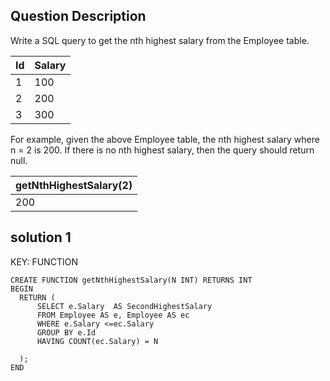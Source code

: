 ## Question Description

Write a SQL query to get the nth highest salary from the Employee table.

| Id | Salary |
|----|--------|
| 1  | 100    |
| 2  | 200    |
| 3  | 300    |

For example, given the above Employee table, the nth highest salary where n = 2 is 200. If there is no nth highest salary, then the query should return null.

| getNthHighestSalary(2) |
|------------------------|
| 200                    |


## solution 1
KEY: FUNCTION

```mysql
CREATE FUNCTION getNthHighestSalary(N INT) RETURNS INT
BEGIN
  RETURN (
      SELECT e.Salary  AS SecondHighestSalary
      FROM Employee AS e, Employee AS ec
      WHERE e.Salary <=ec.Salary
      GROUP BY e.Id
      HAVING COUNT(ec.Salary) = N
      
  );
END
```
